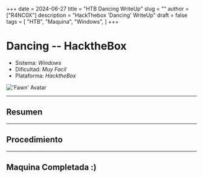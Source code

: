 +++
date = 2024-06-27
title = "HTB Dancing WriteUp"
slug = ""
author = ["R4NC0X"]
description = "HackThebox 'Dancing' WriteUp"
draft = false
tags = [
    "HTB",
    "Maquina",
    "Windows",
]
+++

# Dancing -- HacktheBox

- Sistema: _Windows_
- Dificultad: _Muy Facil_
- Plataforma: _HacktheBox_

!['Fawn' Avatar](/images/Dancing/Dancing.png)

___

## Resumen 

___

## Procedimiento

___

## Maquina Completada :)



